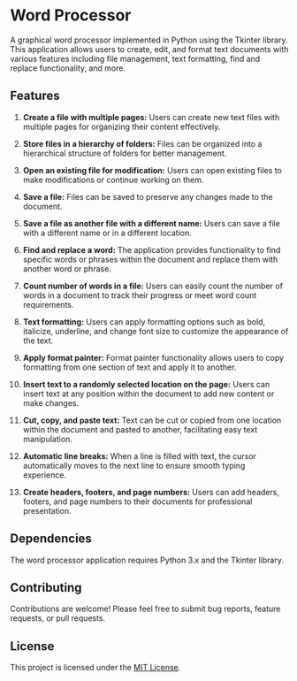 # Word Processor

A graphical word processor implemented in Python using the Tkinter library. This application allows users to create, edit, and format text documents with various features including file management, text formatting, find and replace functionality, and more.

## Features

1. **Create a file with multiple pages:** Users can create new text files with multiple pages for organizing their content effectively.

2. **Store files in a hierarchy of folders:** Files can be organized into a hierarchical structure of folders for better management.

3. **Open an existing file for modification:** Users can open existing files to make modifications or continue working on them.

4. **Save a file:** Files can be saved to preserve any changes made to the document.

5. **Save a file as another file with a different name:** Users can save a file with a different name or in a different location.

6. **Find and replace a word:** The application provides functionality to find specific words or phrases within the document and replace them with another word or phrase.

7. **Count number of words in a file:** Users can easily count the number of words in a document to track their progress or meet word count requirements.

8. **Text formatting:** Users can apply formatting options such as bold, italicize, underline, and change font size to customize the appearance of the text.

9. **Apply format painter:** Format painter functionality allows users to copy formatting from one section of text and apply it to another.

10. **Insert text to a randomly selected location on the page:** Users can insert text at any position within the document to add new content or make changes.

11. **Cut, copy, and paste text:** Text can be cut or copied from one location within the document and pasted to another, facilitating easy text manipulation.

12. **Automatic line breaks:** When a line is filled with text, the cursor automatically moves to the next line to ensure smooth typing experience.

13. **Create headers, footers, and page numbers:** Users can add headers, footers, and page numbers to their documents for professional presentation.

## Dependencies

The word processor application requires Python 3.x and the Tkinter library.

## Contributing

Contributions are welcome! Please feel free to submit bug reports, feature requests, or pull requests.

## License

This project is licensed under the [MIT License](LICENSE).

